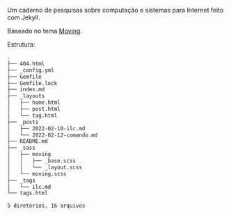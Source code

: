 Um caderno de pesquisas sobre computação e sistemas para Internet feito com Jekyll.

Baseado no tema [Moving](https://github.com/huangyz0918/moving).

Estrutura:
```bash
.
├── 404.html
├── _config.yml
├── Gemfile
├── Gemfile.lock
├── index.md
├── _layouts
│   ├── home.html
│   ├── post.html
│   └── tag.html
├── _posts
│   ├── 2022-02-10-ilc.md
│   └── 2022-02-12-comando.md
├── README.md
├── _sass
│   ├── moving
│   │   ├── _base.scss
│   │   └── _layout.scss
│   └── moving.scss
├── _tags
│   └── ilc.md
└── tags.html

5 diretórios, 16 arquivos
```
